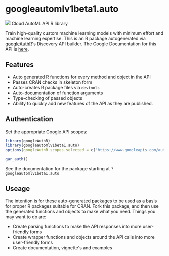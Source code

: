 # googleautomlv1beta1.auto
![](http://www.google.com/images/icons/product/search-32.gif)
Cloud AutoML API R library

Train high-quality custom machine learning models with minimum effort and machine learning expertise.
This is an R package autogenerated via [googleAuthR](http://code.markedmondson.me/googleAuthR)'s Discovery API builder. 
The Google Documentation for this API is [here](https://cloud.google.com/automl).

## Features 
 * Auto generated R functions for every method and object in the API
 * Passes CRAN checks in skeleton form
 * Auto-creates R package files via `devtools`
 * Auto-documentation of function arguments
 * Type-checking of passed objects
 * Ability to quickly add new features of the API as they are published.

## Authentication
Set the appropriate Google API scopes:

```r
library(googleAuthR)
library(googleautomlv1beta1.auto)
options(googleAuthR.scopes.selected = c('https://www.googleapis.com/auth/cloud-platform'))

gar_auth()
```
 See the documentation for the package starting at `?googleautomlv1beta1.auto`
## Useage
The intention is for these auto-generated packages to be used as a basis for proper R packages suitable for CRAN.
Fork this package, and then use the generated functions and objects to make what you need.
Things you may want to do are:
* Create parsing functions to make the API responses into more user-friendly forms
* Create wrapper functions and objects around the API calls into more user-friendly forms
* Create documentation, vignette's and examples

